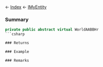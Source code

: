← [Index](Api-Index) ← [IMyEntity](VRage.Game.ModAPI.Ingame.IMyEntity)

### Summary

```csharp
private public abstract virtual WorldAABBHr
```csharp

### Returns

### Example

### Remarks

